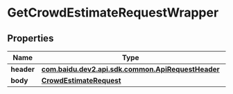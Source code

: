 

# GetCrowdEstimateRequestWrapper


## Properties

Name | Type | Description | Notes
------------ | ------------- | ------------- | -------------
**header** | [**com.baidu.dev2.api.sdk.common.ApiRequestHeader**](com.baidu.dev2.api.sdk.common.ApiRequestHeader.md) |  |  [optional]
**body** | [**CrowdEstimateRequest**](CrowdEstimateRequest.md) |  |  [optional]



